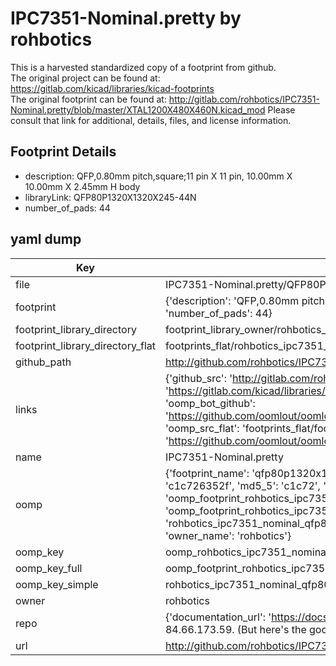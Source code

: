 # IPC7351-Nominal.pretty by rohbotics  
This is a harvested standardized copy of a footprint from github.  
The original project can be found at:  
https://gitlab.com/kicad/libraries/kicad-footprints  
The original footprint can be found at:
http://gitlab.com/rohbotics/IPC7351-Nominal.pretty/blob/master/XTAL1200X480X460N.kicad_mod
Please consult that link for additional, details, files, and license information.  
## Footprint Details
* description: QFP,0.80mm pitch,square;11 pin X 11 pin, 10.00mm X 10.00mm X 2.45mm H body  
* libraryLink: QFP80P1320X1320X245-44N  
* number_of_pads: 44  
## yaml dump  
| Key | Value |  
| --- | --- |  
| file | IPC7351-Nominal.pretty/QFP80P1320X1320X245-44N.kicad_mod |  
| footprint | {'description': 'QFP,0.80mm pitch,square;11 pin X 11 pin, 10.00mm X 10.00mm X 2.45mm H body', 'libraryLink': 'QFP80P1320X1320X245-44N', 'number_of_pads': 44} |  
| footprint_library_directory | footprint_library_owner/rohbotics_IPC7351-Nominal.pretty |  
| footprint_library_directory_flat | footprints_flat/rohbotics_ipc7351_nominal_qfp80p1320x1320x245_44n/working |  
| github_path | http://github.com/rohbotics/IPC7351-Nominal.pretty/blob/master/QFP80P1320X1320X245-44N.kicad_mod |  
| links | {'github_src': 'http://gitlab.com/rohbotics/IPC7351-Nominal.pretty/blob/master/XTAL1200X480X460N.kicad_mod', 'github_src_repo': 'https://gitlab.com/kicad/libraries/kicad-footprints', 'oomp_bot': 'footprints/rohbotics_ipc7351_nominal_qfp80p1320x1320x245_44n/working', 'oomp_bot_github': 'https://github.com/oomlout/oomlout_oomp_footprint_bot/tree/main/footprints/rohbotics_ipc7351_nominal_qfp80p1320x1320x245_44n/working', 'oomp_src_flat': 'footprints_flat/footprints_flat/rohbotics_ipc7351_nominal_qfp80p1320x1320x245_44n/working', 'oomp_src_flat_github': 'https://github.com/oomlout/oomlout_oomp_footprint_src/tree/main/footprints_flat/rohbotics_ipc7351_nominal_qfp80p1320x1320x245_44n/working'} |  
| name | IPC7351-Nominal.pretty |  
| oomp | {'footprint_name': 'qfp80p1320x1320x245_44n', 'library_name': 'ipc7351_nominal', 'md5': 'c1c726352f1bd9736ed27b6f2df2dec8', 'md5_10': 'c1c726352f', 'md5_5': 'c1c72', 'md5_6': 'c1c726', 'oomp_key': 'oomp_rohbotics_ipc7351_nominal_qfp80p1320x1320x245_44n', 'oomp_key_extra': 'oomp_footprint_rohbotics_ipc7351_nominal_qfp80p1320x1320x245_44n', 'oomp_key_full': 'oomp_footprint_rohbotics_ipc7351_nominal_qfp80p1320x1320x245_44n_c1c726', 'oomp_key_simple': 'rohbotics_ipc7351_nominal_qfp80p1320x1320x245_44n', 'original_filename': 'IPC7351-Nominal.pretty/QFP80P1320X1320X245-44N.kicad_mod', 'owner_name': 'rohbotics'} |  
| oomp_key | oomp_rohbotics_ipc7351_nominal_qfp80p1320x1320x245_44n |  
| oomp_key_full | oomp_footprint_rohbotics_ipc7351_nominal_qfp80p1320x1320x245_44n |  
| oomp_key_simple | rohbotics_ipc7351_nominal_qfp80p1320x1320x245_44n |  
| owner | rohbotics |  
| repo | {'documentation_url': 'https://docs.github.com/rest/overview/resources-in-the-rest-api#rate-limiting', 'message': "API rate limit exceeded for 84.66.173.59. (But here's the good news: Authenticated requests get a higher rate limit. Check out the documentation for more details.)"} |  
| url | http://github.com/rohbotics/IPC7351-Nominal.pretty |  

